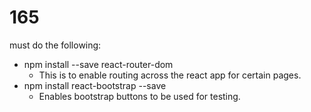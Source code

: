 # 165
must do the following:
- npm install --save react-router-dom
  - This is to enable routing across the react app for certain pages.
- npm install  react-bootstrap --save
  - Enables bootstrap buttons to be used for testing.
